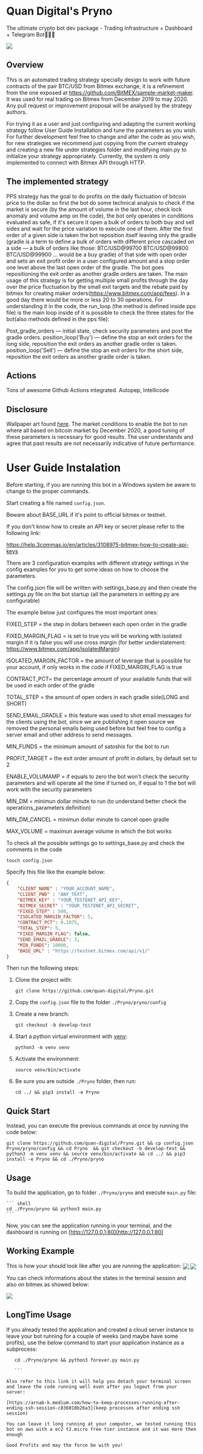 # Quan Digital's Pryno
The ultimate crypto bot dev package - Trading Infrastructure + Dashboard + Telegram Bot🦏🔥🚀

<img src="img/cover.jpg" align="center" />

## Overview

This is an automated trading strategy specially design to work with future contracts of the pair BTC/USD from Bitmex exchange, it is a refinement from the one exposed at https://github.com/BitMEX/sample-market-maker. It was used for real trading on Bitmex from December 2019 to may 2020. Any pull request or improvement proposal will be analysed by the strategy authors.

For trying it as a user and just configuring and adapting the current working strategy follow User Guide Installation and tune the parameters as you wish. For further development feel free to change and alter the code as you wish, for new strategies we recommend just copying from the current strategy and creating a new file under strategies folder and modifying main.py to initialize your strategy appropriately. Currently, the system is only implemented to connect with Bitmex API through HTTP.


## The implemented strategy
PPS strategy has the goal to do profits on the daily fluctuation of bitcoin price to the dollar so first the bot do some technical analysis to check if the market is secure (by the amount of volume in the last hour, check lock anomaly and volume amp on the code), the bot only operates in conditions evaluated as safe, if it's secure it open a bulk of orders to both buy and sell sides and wait for the price variation to execute one of them.
After the first order of a given side is taken the bot reposition itself leaving only the gradle (gradle is a term to define a bulk of orders with different price cascaded on a side —  a bulk of orders like those: BTC/USD@99700 BTC/USD@99800 BTC/USD@99900 ... would be a buy gradle) of that side with open order and sets an exit profit order in a user configured amount and a stop order one level above the last open order of the gradle. The bot goes repositioning the exit order as another gradle orders are taken.
The main usage of this strategy is for getting multiple small profits through the day over the price fluctuation by the small exit targets and the rebate paid by bitmex for creating maker orders(https://www.bitmex.com/app/fees). In a good day there would be more or less 20 to 30 operations.
For understanding it in the code, the run_loop (the method is defined inside pps file) is the main loop inside of it is possible to check the three states for the bot(also methods defined in the pps file):


Post_gradle_orders — initial state, check security parameters and post the gradle orders.
position_loop('Buy') — define the stop an exit orders for the long side, reposition the exit orders as another gradle order is taken.
position_loop('Sell') — define the stop an exit orders for the short side, reposition the exit orders as another gradle order is taken.


## Actions

Tons of awesome Github Actions integrated. Autopep, Intellicode

## Disclosure

Wallpaper art found [here](http://www.wallpaperswebs.com/rhino-art/).
The market conditions to enable the bot to run where all based on bitcoin market by December 2020, a good tuning of these parameters is necessary for good results.
The user understands and agree that past results are not necessarily indicative of future performance.
# User Guide Instalation

Before starting, if you are running this bot in a Windows system be aware to change to the proper commands.



Start creating a file named `config.json`. 

Beware about BASE_URL if it's point to official bitmex or testnet.

If you don't know how to create an API key or secret please refer to the following link:

https://help.3commas.io/en/articles/3108975-bitmex-how-to-create-api-keys

There are 3 configuration examples with different strategy settings in the config examples for you to get some ideas on how to choose the parameters.

The config.json file will be written with settings_base.py and then create the settings.py file on the bot startup (all the parameters in setting.py are configurable)

The example below just configures the most important ones:





FIXED_STEP = the step in dollars between each open order in the gradle





FIXED_MARGIN_FLAG = is set to true you will be working with isolated margin if it is false you will use cross margin (for better understatement: https://www.bitmex.com/app/isolatedMargin)





ISOLATED_MARGIN_FACTOR = the amount of leverage that is possible for your account, if only works in the code if FIXED_MARGIN_FLAG is true





CONTRACT_PCT= the percentage amount of your available funds that will be used in each order of the gradle





TOTAL_STEP = the amount of open orders in each gradle side(LONG and SHORT)



SEND_EMAIL_GRADLE  = this feature was used to shot email messages for the clients using the bot, since we are publishing it open source we removed the personal emails being used before but feel free to config a server email and other address to send messages.



MIN_FUNDS = the minimum amount of satoshis for the bot to run



PROFIT_TARGET = the exit order amount of profit in dollars, by default set to 2



ENABLE_VOLUMAMP = if equals to zero the bot won't check the security parameters and will operate all the time if turned on, if equal to 1 the bot will work with the security parameters



MIN_DM = minimun dollar minute to run (to understand better check the operations_parameters definition)



MIN_DM_CANCEL = minimun dollar minute to cancel open gradle





MAX_VOLUME = maximun average volume in which the bot works



To check all the possible settings go to settings_base.py and check the comments in the code


```shell
touch config.json
```
Specify this file like the example below:

```JSON
{
	"CLIENT_NAME" : "YOUR_ACCOUNT_NAME",
	"CLIENT_PWD" : "ANY_TEXT",
	"BITMEX_KEY" : "YOUR_TESTENET_API_KEY",
	"BITMEX_SECRET" : "YOUR_TESTENET_API_SECRET",
	"FIXED_STEP" : 500,
	"ISOLATED_MARGIN_FACTOR": 5,
	"CONTRACT_PCT": 0.1075,
	"TOTAL_STEP": 5,
	"FIXED_MARGIN_FLAG": false,
	"SEND_EMAIL_GRADLE": 3,
	"MIN_FUNDS": 10000,
	"BASE_URL" : "https://testnet.bitmex.com/api/v1/"		
}
```
Then run the following steps:

1. Clone the project with:

    ```shell
    git clone https://github.com/quan-digital/Pryno.git
    ```

2. Copy the `config.json` file to the folder `./Pryno/pryno/config`

3. Create a new branch:

    ```shell
    git checkout -b develop-test
    ```

4. Start a python virtual environment with [venv](https://docs.python.org/pt-br/3/library/venv.html):

    ```shell
    python3 -m venv venv 
    ```

5. Activate the environment: 

    ```shell
    source venv/bin/activate
    ```

6. Be sure you are outside `./Pryno` folder, then run:

    ```shell
    cd ../ && pip3 install -e Pryno
    ```

## Quick Start

Instead, you can execute the previous commands at once by running the code below:

```shell
git clone https://github.com/quan-digital/Pryno.git && cp config.json Pryno/pryno/config && cd Pryno  && git checkout -b develop-test && python3 -m venv venv && source venv/bin/activate && cd ../ && pip3 install -e Pryno && cd ./Pryno/pryno
```

## Usage

To build the application,  go to folder `./Pryno/pryno` and execute `main.py` file:

    ``` shell
    cd ./Pryno/pryno && python3 main.py
    ```

Now, you can see the application running in your terminal, and the dashboard is running on [http://127.0.0.1:80](http://127.0.0.1:80)



## Working Example

This is how your should look like after you are running the application:
<img src="img/plataform1.jpg" align="center" />
<img src="img/plataform2.jpg" align="center" />


You can check informations about the states in the terminal session and also on bitmex as showed below:

<img src="img/bitmex.jpg" align="center" />

## LongTime Usage

If you already tested the application and created a cloud server instance to leave your bot running for a couple of weeks (and maybe have some profits), use the below command to start your application instance as a subprocess:

 ``` shell
    cd ./Pryno/pryno && python3 forever.py main.py
   
    ```

Also refer to this link it will help you detach your terminal screen and leave the code running well even after you logout from your server:

[https://arnab-k.medium.com/how-to-keep-processes-running-after-ending-ssh-session-c836010b26a3](keep processes after ending ssh session)

You can leave it long running at your computer, we tested running this bot on aws with a ec2 t2.micro free tier instance and it was more then enough

Good Profits and may the force be with you!